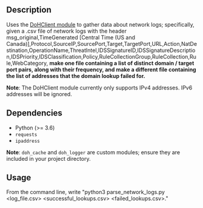 ## Description
Uses the [DoHClient module](https://github.com/vintagecircuit/DoH-Client-Module/tree/main) to gather data about network logs; specifically, given a .csv file of network logs with the header
            msg_original,TimeGenerated [Central Time (US and Canada)],Protocol,SourceIP,SourcePort,Target,TargetPort,URL,Action,NatDestination,OperationName,ThreatIntel,IDSSignatureID,IDSSignatureDescription,IDSPriority,IDSClassification,Policy,RuleCollectionGroup,RuleCollection,Rule,WebCategory,
        **make one file containing a list of distinct domain / target port pairs, along with their frequency, and make a different file containing the list of addresses that the domain lookup failed for.**
        
**Note**: The DoHClient module currently only supports IPv4 addresses. IPv6 addresses will be ignored.

## Dependencies
- Python (>= 3.6)
- `requests`
- `ipaddress`

**Note**: `doh_cache` and `doh_logger` are custom modules; ensure they are included in your project directory.

## Usage
From the command line, write "python3 parse_network_logs.py <log_file.csv> <successful_lookups.csv> <failed_lookups.csv>." 




